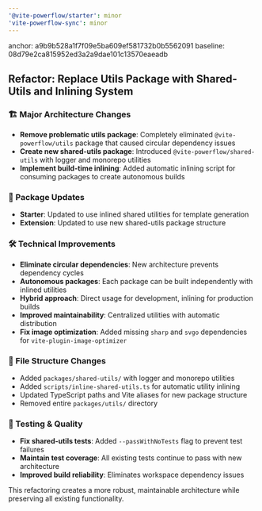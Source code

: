 ```yaml
---
'@vite-powerflow/starter': minor
'vite-powerflow-sync': minor
---
```


anchor: a9b9b528a1f7f09e5ba609ef581732b0b5562091
baseline: 08d79e2ca815952ed3a2a9dae101c13570eaeadb

## Refactor: Replace Utils Package with Shared-Utils and Inlining System

### 🏗️ Major Architecture Changes

- **Remove problematic utils package**: Completely eliminated `@vite-powerflow/utils` package that caused circular dependency issues
- **Create new shared-utils package**: Introduced `@vite-powerflow/shared-utils` with logger and monorepo utilities
- **Implement build-time inlining**: Added automatic inlining script for consuming packages to create autonomous builds

### 🔄 Package Updates

- **Starter**: Updated to use inlined shared utilities for template generation
- **Extension**: Updated to use new shared-utils package structure

### 🛠️ Technical Improvements

- **Eliminate circular dependencies**: New architecture prevents dependency cycles
- **Autonomous packages**: Each package can be built independently with inlined utilities
- **Hybrid approach**: Direct usage for development, inlining for production builds
- **Improved maintainability**: Centralized utilities with automatic distribution
- **Fix image optimization**: Added missing `sharp` and `svgo` dependencies for `vite-plugin-image-optimizer`

### 📁 File Structure Changes

- Added `packages/shared-utils/` with logger and monorepo utilities
- Added `scripts/inline-shared-utils.ts` for automatic utility inlining
- Updated TypeScript paths and Vite aliases for new package structure
- Removed entire `packages/utils/` directory

### 🧪 Testing & Quality

- **Fix shared-utils tests**: Added `--passWithNoTests` flag to prevent test failures
- **Maintain test coverage**: All existing tests continue to pass with new architecture
- **Improved build reliability**: Eliminates workspace dependency issues

This refactoring creates a more robust, maintainable architecture while preserving all existing functionality.
